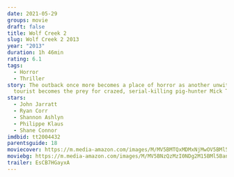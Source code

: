 ```yaml
---
date: 2021-05-29
groups: movie
draft: false
title: Wolf Creek 2
slug: Wolf Creek 2 2013
year: "2013"
duration: 1h 46min
rating: 6.1
tags:
  - Horror
  - Thriller
story: The outback once more becomes a place of horror as another unwitting
  tourist becomes the prey for crazed, serial-killing pig-hunter Mick Taylor.
stars:
  - John Jarratt
  - Ryan Corr
  - Shannon Ashlyn
  - Philippe Klaus
  - Shane Connor
imdbid: tt2004432
parentsguide: 18
moviecover: https://m.media-amazon.com/images/M/MV5BMTQxMDMxNjMwOV5BMl5BanBnXkFtZTgwNzk1MzI1MTE@._V1_FMjpg_UY720_.jpg
moviebg: https://m.media-amazon.com/images/M/MV5BNzQzMzI0NDg2M15BMl5BanBnXkFtZTgwMTI2MzI1MTE@._V1_FMjpg_UX1280_.jpg
trailer: EsCB7HGayxA
---
```

